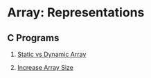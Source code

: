 # Array: Representations

## C Programs

1. [Static vs Dynamic Array](StaticDynamic/src/main.c)

2. [Increase Array Size](IncreaseArraySize/src/main.c)

